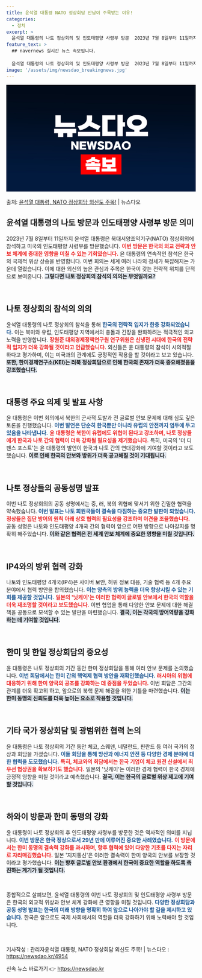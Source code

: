 ```yaml
---
title: 윤석열 대통령 NATO 정상회담 만남이 주목받는 이유!
categories:
  - 정치
excerpt: >
  윤석열 대통령의 나토 정상회의 및 인도태평양 사령부 방문  2023년 7월 8일부터 11일까지 윤석열 대통령…
feature_text: >
  ## navernews 실시간 뉴스 속보입니다.

  윤석열 대통령의 나토 정상회의 및 인도태평양 사령부 방문  2023년 7월 8일부터 11일까지 윤석열 대통령…
image: '/assets/img/newsdao_breakingnews.jpg'
---
```


![뉴스다오 속보](/assets/img/newsdao_breakingnews.jpg)

<p>출처: <a href="https://newsdao.kr/4954" rel="dofollow">윤석열 대통령, NATO 정상회담 외신도 주목!</a> | 뉴스다오</p>

<h2 data-ke-size="size26">윤석열 대통령의 나토 방문과 인도태평양 사령부 방문 의미</h2>

<p data-ke-size="size16">2023년 7월 8일부터 11일까지 윤석열 대통령은 북대서양조약기구(NATO) 정상회의에 참석하고 미국의 인도태평양 사령부를 방문했습니다. <b><span style="color: #ee2323;">이번 방문은 한국의 외교 전략과 안보 체계에 중대한 영향을 미칠 수 있는 기회였습니다.</span></b> 윤 대통령의 연속적인 참석은 한국의 국제적 위상 상승을 반영합니다. 이번 회의는 세계 여러 나라의 정세가 복잡해지는 가운데 열렸습니다. 이에 대한 외신의 높은 관심과 주목은 한국이 갖는 전략적 위치를 단적으로 보여줍니다. <b><span style="background-color: #21538527;">그렇다면 나토 정상회의 참석의 의의는 무엇일까요?</span></b> </p>

<p data-ke-size="size16">&nbsp;</p>

<h2 data-ke-size="size26">나토 정상회의 참석의 의의</h2>

<p data-ke-size="size16">윤석열 대통령의 나토 정상회의 참석을 통해 <b><span style="color: #1a5490;">한국의 전략적 입지가 한층 강화되었습니다.</span></b> 이는 북미와 유럽, 인도태평양 지역에서의 충돌과 긴장을 완화하려는 적극적인 외교 노력을 반영합니다. <b><span style="color: #ee2323;">장원준 대외경제정책연구원 연구위원은 신냉전 시대에 한국의 전략적 입지가 더욱 강화될 것이라고 언급했습니다.</span></b> 외신들은 윤 대통령의 참석이 시의적절하다고 평가하며, 이는 미국과의 관계에도 긍정적인 작용을 할 것이라고 보고 있습니다. <b><span style="background-color: #21538527;">또한, 한미경제연구소(KEI)는 러북 정상회담으로 인해 한국의 존재가 더욱 중요해졌음을 강조했습니다.</span></b> </p>

<p data-ke-size="size16">&nbsp;</p>

<h2 data-ke-size="size26">대통령 주요 의제 및 발표 사항</h2>

<p data-ke-size="size16">윤 대통령은 이번 회의에서 북한의 군사적 도발과 전 글로벌 안보 문제에 대해 심도 깊은 토론을 진행했습니다. <b><span style="color: #1a5490;">이번 발언은 단순히 한국뿐만 아니라 유럽의 안전까지 염두에 두고 있음을 나타냅니다.</span></b> <b><span style="color: #ee2323;">윤 대통령은 북한이 유럽에도 위협이 된다고 강조하며, 나토 정상들에게 한국과 나토 간의 협력이 더욱 강화될 필요성을 제기했습니다.</span></b> 특히, 미국의 '더 디펜스 포스트'는 윤 대통령의 발언이 한국과 나토 간의 연대강화에 기여할 것이라고 보도했습니다. <b><span style="background-color: #21538527;">이로 인해 한국의 안보와 방위가 더욱 공고해질 것이 기대됩니다.</span></b> </p>

<p data-ke-size="size16">&nbsp;</p>

<h2 data-ke-size="size26">나토 정상들의 공동성명 발표</h2>

<p data-ke-size="size16">이번 나토 정상회의의 공동 성명에서는 중, 러, 북의 위협에 맞서기 위한 긴밀한 협력을 약속했습니다. <b><span style="color: #1a5490;">이번 발표는 나토 회원국들이 결속을 다짐하는 중요한 발판이 되었습니다.</span></b> <b><span style="color: #ee2323;">정상들은 집단 방어의 원칙 아래 상호 협력의 필요성을 강조하며 이견을 조율했습니다.</span></b> 공동 성명은 나토와 인도태평양 4개국 간의 협력이 앞으로 어떤 방향으로 나아갈지를 명확히 해주었습니다. <b><span style="background-color: #21538527;">이와 같은 협력은 전 세계 안보 체계에 중요한 영향을 미칠 것입니다.</span></b> </p>

<p data-ke-size="size16">&nbsp;</p>

<h2 data-ke-size="size26">IP4와의 방위 협력 강화</h2>

<p data-ke-size="size16">나토와 인도태평양 4개국(IP4)은 사이버 보안, 허위 정보 대응, 기술 협력 등 4개 주요 분야에서 협력 방안을 합의했습니다. <b><span style="color: #1a5490;">이는 양측의 방위 능력을 더욱 향상시킬 수 있는 기회를 제공할 것입니다.</span></b> <b><span style="color: #ee2323;">일본의 '닛케이'는 이러한 협력이 글로벌 안보에서 한국의 역할을 더욱 재조명할 것이라고 보도했습니다.</span></b> 이번 협업을 통해 다양한 안보 문제에 대한 해결책을 공동으로 모색할 수 있는 발판을 마련했습니다. <b><span style="background-color: #21538527;">결국, 이는 각국의 방어역량을 강화하는 데 기여할 것입니다.</span></b> </p>

<p data-ke-size="size16">&nbsp;</p>

<h2 data-ke-size="size26">한미 및 한일 정상회담의 중요성</h2>

<p data-ke-size="size16">윤 대통령은 나토 정상회의 기간 동안 한미 정상회담을 통해 여러 안보 문제를 논의했습니다. <b><span style="color: #1a5490;">이번 회담에서는 한미 간의 핵억제 협력 방안을 재확인했습니다.</span></b> <b><span style="color: #ee2323;">러시아의 위협에 대응하기 위해 한미 양국의 공조를 강화하는 데 중점을 두었습니다.</span></b> 이번 회담은 그간의 관계를 더욱 확고히 하고, 앞으로의 북핵 문제 해결을 위한 기틀을 마련했습니다. <b><span style="background-color: #21538527;">이는 한미 동맹의 신뢰도를 더욱 높이는 요소로 작용할 것입니다.</span></b> </p>

<p data-ke-size="size16">&nbsp;</p>

<h2 data-ke-size="size26">기타 국가 정상회담 및 광범위한 협력 논의</h2>

<p data-ke-size="size16">윤 대통령은 나토 정상회의 기간 동안 체코, 스웨덴, 네덜란드, 핀란드 등 여러 국가의 정상과 회담을 가졌습니다. <b><span style="color: #1a5490;">이들 회담을 통해 방산과 에너지 안전 등 다양한 경제 분야에 대한 협력을 도모했습니다.</span></b> <b><span style="color: #ee2323;">특히, 체코와의 회담에서는 한국 기업이 체코 원전 신설에서 최우선 협상권을 확보하기도 했습니다.</span></b> 일본의 '닛케이'는 이러한 경제 협력이 한국 경제에 긍정적 영향을 미칠 것이라고 예측했습니다. <b><span style="background-color: #21538527;">결국, 이는 한국의 글로벌 위상 제고에 기여할 것입니다.</span></b> </p>

<p data-ke-size="size16">&nbsp;</p>

<h2 data-ke-size="size26">하와이 방문과 한미 동맹의 강화</h2>

<p data-ke-size="size16">윤 대통령이 나토 정상회의 후 인도태평양 사령부를 방문한 것은 역사적인 의미를 지닙니다. <b><span style="color: #1a5490;">이번 방문은 한국 정상으로서 29년 만에 이루어진 중요한 사례였습니다.</span></b> <b><span style="color: #ee2323;">이 방문에서는 한미 동맹의 결속력 강화를 과시하며, 향후 협력에 있어 다양한 기초를 다지는 자리로 자리매김했습니다.</span></b> 일본 '지지통신'은 이러한 결속력이 한미 양국의 안보를 보장할 것이라고 평가했습니다. <b><span style="background-color: #21538527;">이는 향후 글로벌 안보 환경에서 한국이 중요한 역할을 하도록 촉진하는 계기가 될 것입니다.</span></b> </p>

<p data-ke-size="size16">&nbsp;</p>

<p data-ke-size="size16">종합적으로 살펴보면, 윤석열 대통령의 이번 나토 정상회의 및 인도태평양 사령부 방문은 한국의 외교적 위상과 안보 체계 강화에 큰 영향을 미칠 것입니다. <b><span style="color: #1a5490;">다양한 정상회담과 공동 성명 발표는 한국의 미래 방향을 명확히 하여 앞으로 나아가야 할 길을 제시하고 있습니다.</span></b> 한국은 앞으로도 국제 사회에서의 역할을 더욱 강화하기 위해 노력해야 할 것입니다.</p>

<p data-ke-size="size16">&nbsp;</p>

<p data-ke-size="size16">기사작성 : 관리자윤석열 대통령, NATO 정상회담 외신도 주목! | 뉴스다오  : <a href="https://newsdao.kr/4954">https://newsdao.kr/4954</a></p> 

신속 뉴스 바로가기 👉 <a href="https://newsdao.kr" rel="dofollow">https://newsdao.kr</a>


